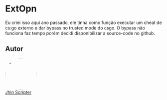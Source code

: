 # ExtOpn

Eu criei isso aqui ano passado, ele tinha como função executar um cheat de cs:go externo e dar bypass no trusted mode do csgo.
O bypass não funciona faz tempo porém decidi disponibilizar a source-code no github.

## Autor

<a href="https://github.com/20cmDuro"><img style="border-radius: 50%;" src="https://avatars.githubusercontent.com/u/73368499" width="100px;" alt=""/><br/>
Jhin Scripter</a>
